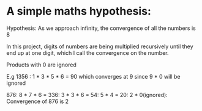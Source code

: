 # A simple maths hypothesis:

Hypothesis: As we approach infinity, the convergence of all the numbers is 8

In this project, digits of numbers are being multiplied recursively until they end up at one digit, which I call the convergence on the number.

Products with 0 are ignored

E.g 1356 : 1 * 3 * 5 * 6 = 90 which converges at 9 since 9 * 0 will be ignored

876: 8 * 7 * 6 = 336: 3 * 3 * 6 = 54: 5 * 4 = 20: 2 * 0(ignored): Convergence of 876 is 2